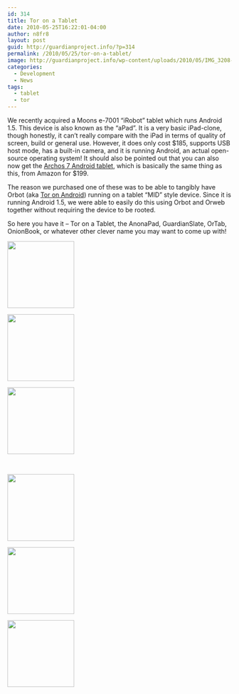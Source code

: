 ```yaml
---
id: 314
title: Tor on a Tablet
date: 2010-05-25T16:22:01-04:00
author: n8fr8
layout: post
guid: http://guardianproject.info/?p=314
permalink: /2010/05/25/tor-on-a-tablet/
image: http://guardianproject.info/wp-content/uploads/2010/05/IMG_3208-64x64.jpg
categories:
  - Development
  - News
tags:
  - tablet
  - tor
---
```

We recently acquired a Moons e-7001 “iRobot” tablet which runs Android 1.5. This device is also known as the “aPad”. It is a very basic iPad-clone, though honestly, it can’t really compare with the iPad in terms of quality of screen, build or general use. However, it does only cost $185, supports USB host mode, has a built-in camera, and it is running Android, an actual open-source operating system! It should also be pointed out that you can also now get the [Archos 7 Android tablet](http://www.amazon.com/Archos-Home-Tablet-Android-Black/dp/B003COZM2C/ref=sr_1_1?ie=UTF8&s=electronics&qid=1274748337&sr=1-1), which is basically the same thing as this, from Amazon for $199.

The reason we purchased one of these was to be able to tangibly have Orbot (aka [Tor on Android](https://www.torproject.org/docs/android.html)) running on a tablet “MID” style device. Since it is running Android 1.5, we were able to easily do this using Orbot and Orweb together without requiring the device to be rooted.

So here you have it – Tor on a Tablet, the AnonaPad, GuardianSlate, OrTab, OnionBook, or whatever other clever name you may want to come up with!

<div id='gallery-2' class='gallery galleryid-314 gallery-columns-3 gallery-size-thumbnail'>
  <dl class='gallery-item'>
    <dt class='gallery-icon landscape'>
      <a href='http://guardianproject.info/wp-content/uploads/2010/05/IMG_3222.jpg'><img width="150" height="150" src="http://guardianproject.info/wp-content/uploads/2010/05/IMG_3222-150x150.jpg" class="attachment-thumbnail size-thumbnail" alt="" srcset="https://guardianproject.info/wp-content/uploads/2010/05/IMG_3222-150x150.jpg 150w, https://guardianproject.info/wp-content/uploads/2010/05/IMG_3222-64x64.jpg 64w" sizes="(max-width: 150px) 100vw, 150px" /></a>
    </dt>
  </dl>
  
  <dl class='gallery-item'>
    <dt class='gallery-icon portrait'>
      <a href='http://guardianproject.info/wp-content/uploads/2010/05/IMG_3208.jpg'><img width="150" height="150" src="http://guardianproject.info/wp-content/uploads/2010/05/IMG_3208-150x150.jpg" class="attachment-thumbnail size-thumbnail" alt="" srcset="https://guardianproject.info/wp-content/uploads/2010/05/IMG_3208-150x150.jpg 150w, https://guardianproject.info/wp-content/uploads/2010/05/IMG_3208-64x64.jpg 64w" sizes="(max-width: 150px) 100vw, 150px" /></a>
    </dt>
  </dl>
  
  <dl class='gallery-item'>
    <dt class='gallery-icon landscape'>
      <a href='http://guardianproject.info/wp-content/uploads/2010/05/IMG_3209.jpg'><img width="150" height="150" src="http://guardianproject.info/wp-content/uploads/2010/05/IMG_3209-150x150.jpg" class="attachment-thumbnail size-thumbnail" alt="" srcset="https://guardianproject.info/wp-content/uploads/2010/05/IMG_3209-150x150.jpg 150w, https://guardianproject.info/wp-content/uploads/2010/05/IMG_3209-64x64.jpg 64w" sizes="(max-width: 150px) 100vw, 150px" /></a>
    </dt>
  </dl>
  
  <br style="clear: both" />
  
  <dl class='gallery-item'>
    <dt class='gallery-icon landscape'>
      <a href='http://guardianproject.info/wp-content/uploads/2010/05/IMG_3214.jpg'><img width="150" height="150" src="http://guardianproject.info/wp-content/uploads/2010/05/IMG_3214-150x150.jpg" class="attachment-thumbnail size-thumbnail" alt="" srcset="https://guardianproject.info/wp-content/uploads/2010/05/IMG_3214-150x150.jpg 150w, https://guardianproject.info/wp-content/uploads/2010/05/IMG_3214-64x64.jpg 64w" sizes="(max-width: 150px) 100vw, 150px" /></a>
    </dt>
  </dl>
  
  <dl class='gallery-item'>
    <dt class='gallery-icon landscape'>
      <a href='http://guardianproject.info/wp-content/uploads/2010/05/IMG_3215.jpg'><img width="150" height="150" src="http://guardianproject.info/wp-content/uploads/2010/05/IMG_3215-150x150.jpg" class="attachment-thumbnail size-thumbnail" alt="" srcset="https://guardianproject.info/wp-content/uploads/2010/05/IMG_3215-150x150.jpg 150w, https://guardianproject.info/wp-content/uploads/2010/05/IMG_3215-64x64.jpg 64w" sizes="(max-width: 150px) 100vw, 150px" /></a>
    </dt>
  </dl>
  
  <dl class='gallery-item'>
    <dt class='gallery-icon landscape'>
      <a href='http://guardianproject.info/wp-content/uploads/2010/05/IMG_3220.jpg'><img width="150" height="150" src="http://guardianproject.info/wp-content/uploads/2010/05/IMG_3220-150x150.jpg" class="attachment-thumbnail size-thumbnail" alt="" srcset="https://guardianproject.info/wp-content/uploads/2010/05/IMG_3220-150x150.jpg 150w, https://guardianproject.info/wp-content/uploads/2010/05/IMG_3220-64x64.jpg 64w" sizes="(max-width: 150px) 100vw, 150px" /></a>
    </dt>
  </dl>
  
  <br style="clear: both" />
</div>